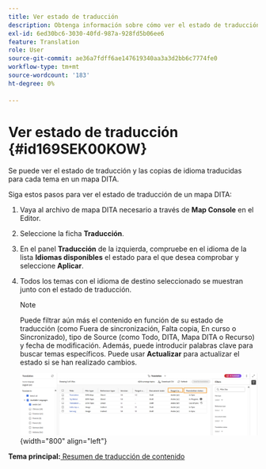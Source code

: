 ```yaml
---
title: Ver estado de traducción
description: Obtenga información sobre cómo ver el estado de traducción y las copias de idioma traducidas para cada tema en un mapa DITA en AEM Guides.
exl-id: 6ed30bc6-3030-40fd-987a-928fd5b06ee6
feature: Translation
role: User
source-git-commit: ae36a7fdff6ae147619340aa3a3d2bb6c7774fe0
workflow-type: tm+mt
source-wordcount: '183'
ht-degree: 0%

---
```


# Ver estado de traducción {#id169SEK00KOW}

Se puede ver el estado de traducción y las copias de idioma traducidas para cada tema en un mapa DITA.

Siga estos pasos para ver el estado de traducción de un mapa DITA:

1. Vaya al archivo de mapa DITA necesario a través de **Map Console** en el Editor.
1. Seleccione la ficha **Traducción**.
1. En el panel **Traducción** de la izquierda, compruebe en el idioma de la lista **Idiomas disponibles** el estado para el que desea comprobar y seleccione **Aplicar**.
1. Todos los temas con el idioma de destino seleccionado se muestran junto con el   estado de traducción.

   >[!NOTE]
   >
   > Puede filtrar aún más el contenido en función de su estado de traducción \(como Fuera de sincronización, Falta copia, En curso o Sincronizado\), tipo de Source \(como Todo, DITA, Mapa DITA o Recurso\) y fecha de modificación. Además, puede introducir palabras clave para buscar temas específicos. Puede usar **Actualizar** para actualizar el estado si se han realizado cambios.

   ![](images/translation-status-new.png){width="800" align="left"}

**Tema principal:**[ Resumen de traducción de contenido](translation.md)
